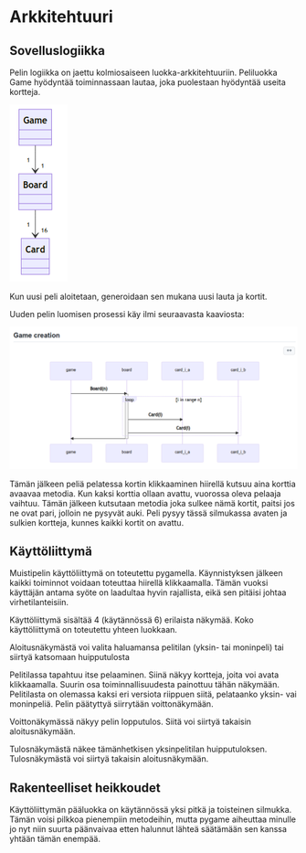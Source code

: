 # Arkkitehtuuri

## Sovelluslogiikka

Pelin logiikka on jaettu kolmiosaiseen luokka-arkkitehtuuriin. Peliluokka Game hyödyntää toiminnassaan lautaa, joka puolestaan hyödyntää useita kortteja.

![Luokkakaavio](luokkakaavio.png)


Kun uusi peli aloitetaan, generoidaan sen mukana uusi lauta ja kortit.

Uuden pelin luomisen prosessi käy ilmi seuraavasta kaaviosta:

![Sekvenssikaavio](sekvenssikaavio.png)

Tämän jälkeen peliä pelatessa kortin klikkaaminen hiirellä kutsuu aina korttia avaavaa metodia. Kun kaksi korttia ollaan avattu, vuorossa oleva pelaaja vaihtuu. Tämän jälkeen kutsutaan metodia joka sulkee nämä kortit, paitsi jos ne ovat pari, jolloin ne pysyvät auki. Peli pysyy tässä silmukassa avaten ja sulkien kortteja, kunnes kaikki kortit on avattu.

## Käyttöliittymä

Muistipelin käyttöliittymä on toteutettu pygamella. Käynnistyksen jälkeen kaikki toiminnot voidaan toteuttaa hiirellä klikkaamalla. Tämän vuoksi käyttäjän antama syöte on laadultaa hyvin rajallista, eikä sen pitäisi johtaa virhetilanteisiin.


Käyttöliittymä sisältää 4 (käytännössä 6) erilaista näkymää. Koko käyttöliittymä on toteutettu yhteen luokkaan.

Aloitusnäkymästä voi valita haluamansa pelitilan (yksin- tai moninpeli) tai siirtyä katsomaan huipputulosta

Pelitilassa tapahtuu itse pelaaminen. Siinä näkyy kortteja, joita voi avata klikkaamalla. Suurin osa toiminnallisuudesta painottuu tähän näkymään. Pelitilasta on olemassa kaksi eri versiota riippuen siitä, pelataanko yksin- vai moninpeliä. Pelin päätyttyä siirrytään voittonäkymään.

Voittonäkymässä näkyy pelin lopputulos. Siitä voi siirtyä takaisin aloitusnäkymään.

Tulosnäkymästä näkee tämänhetkisen yksinpelitilan huipputuloksen. Tulosnäkymästä voi siirtyä takaisin aloitusnäkymään.

## Rakenteelliset heikkoudet

Käyttöliittymän pääluokka on käytännössä yksi pitkä ja toisteinen silmukka. Tämän voisi pilkkoa pienempiin metodeihin, mutta pygame aiheuttaa minulle jo nyt niin suurta päänvaivaa etten halunnut lähteä säätämään sen kanssa yhtään tämän enempää.
